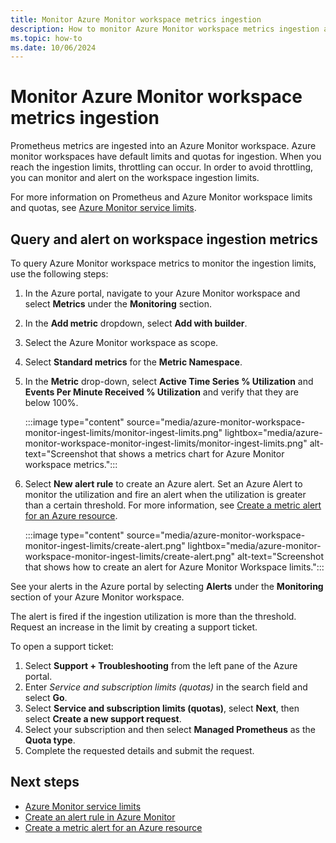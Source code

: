 ```yaml
---
title: Monitor Azure Monitor workspace metrics ingestion
description: How to monitor Azure Monitor workspace metrics ingestion and set up an alert on Azure Monitor Workspace ingestion limits
ms.topic: how-to
ms.date: 10/06/2024
---
```


# Monitor Azure Monitor workspace metrics ingestion

Prometheus metrics are ingested into an Azure Monitor workspace. Azure monitor workspaces have default limits and quotas for ingestion. When you reach the ingestion limits, throttling can occur. In order to avoid throttling, you can monitor and alert on the workspace ingestion limits. 

For more information on Prometheus and Azure Monitor workspace limits and quotas, see [Azure Monitor service limits](../fundamentals/service-limits.md#prometheus-metrics).

## Query and alert on workspace ingestion metrics

To query Azure Monitor workspace metrics to monitor the ingestion limits, use the following steps:

1. In the Azure portal, navigate to your Azure Monitor workspace and select **Metrics** under the **Monitoring** section.

1. In the **Add metric** dropdown, select **Add with builder**.

1. Select the Azure Monitor workspace as scope.

1. Select **Standard metrics** for the **Metric Namespace**.

1. In the **Metric** drop-down, select **Active Time Series % Utilization** and **Events Per Minute Received % Utilization** and verify that they are below 100%.

    :::image type="content" source="media/azure-monitor-workspace-monitor-ingest-limits/monitor-ingest-limits.png" lightbox="media/azure-monitor-workspace-monitor-ingest-limits/monitor-ingest-limits.png" alt-text="Screenshot that shows a metrics chart for Azure Monitor workspace metrics.":::

1. Select **New alert rule** to create an Azure alert. Set an Azure Alert to monitor the utilization and fire an alert when the utilization is greater than a certain threshold. For more information, see [Create a metric alert for an Azure resource](../alerts/tutorial-metric-alert.md).

    :::image type="content" source="media/azure-monitor-workspace-monitor-ingest-limits/create-alert.png" lightbox="media/azure-monitor-workspace-monitor-ingest-limits/create-alert.png" alt-text="Screenshot that shows how to create an alert for Azure Monitor Workspace limits.":::

See your alerts in the Azure portal by selecting **Alerts** under the **Monitoring** section of your Azure Monitor workspace.

The alert is fired if the ingestion utilization is more than the threshold. Request an increase in the limit by creating a support ticket.

To open a support ticket:

1. Select **Support + Troubleshooting** from the left pane of the Azure portal. 
1. Enter *Service and subscription limits (quotas)* in the search field and select **Go**.
1. Select **Service and subscription limits (quotas)**, select **Next**, then select **Create a new support request**.
1. Select your subscription and then select **Managed Prometheus** as the **Quota type**.
1. Complete the requested details and submit the request.

## Next steps

* [Azure Monitor service limits](../fundamentals/service-limits.md#prometheus-metrics)
* [Create an alert rule in Azure Monitor](../alerts/alerts-create-metric-alert-rule.md)
* [Create a metric alert for an Azure resource](../alerts/tutorial-metric-alert.md)
